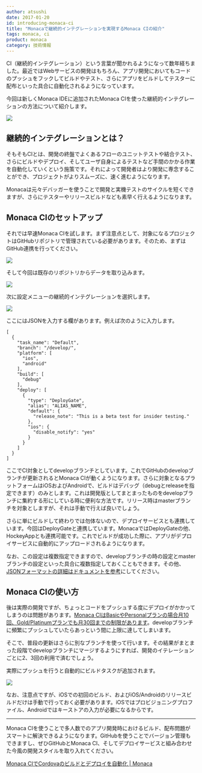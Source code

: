 ```yaml
---
author: atsushi
date: 2017-01-20
id: introducing-monaca-ci
title: "Monacaで継続的インテグレーションを実現するMonaca CIの紹介"
tags: monaca, ci
product: monaca
category: 技術情報
---
```


CI（継続的インテグレーション）という言葉が聞かれるようになって数年経ちました。最近ではWebサービスの開発はもちろん、アプリ開発においてもコードのプッシュをフックしてビルドやテスト、さらにアプリをビルドしてテスターに配布といった具合に自動化されるようになっています。

今回は新しくMonaca IDEに追加されたMonaca CIを使った継続的インテグレーションの方法について紹介します。

![](/blog/content/images/2017/Jan/monaca-ci-7.png)

## 継続的インテグレーションとは？

そもそもCIとは、開発の終盤でよくあるフローのユニットテストや結合テスト、さらにビルドやデプロイ、そしてユーザ自身によるテストなど手間のかかる作業を自動化していくという施策です。それによって開発者はより開発に専念することができ、プロジェクトがよりスムーズに、速く進むようになります。

Monacaは元々デバッガーを使うことで開発と実機テストのサイクルを短くできますが、さらにテスターやリリースビルドなども素早く行えるようになります。

## Monaca CIのセットアップ

それでは早速Monaca CIを試します。まず注意点として、対象になるプロジェクトはGitHubリポジトリで管理されている必要があります。そのため、まずはGitHub連携を行ってください。

![](/blog/content/images/2017/Jan/monaca-ci-6.png)

そして今回は既存のリポジトリからデータを取り込みます。

![](/blog/content/images/2017/Jan/monaca-ci-5.png)

次に設定メニューの継続的インテグレーションを選択します。

![](/blog/content/images/2017/Jan/monaca-ci-3.png)

ここにはJSONを入力する欄があります。例えば次のように入力します。

```
[
  {
    "task_name": "Default",
    "branch": "/develop/",
    "platform": [
      "ios",
      "android"
    ],
    "build": [
      "debug"
    ],
    "deploy": [
      {
        "type": "DeployGate",
        "alias": "ALIAS_NAME",
        "default": {
          "release_note": "This is a beta test for insider testing."
        },
        "ios": {
          "disable_notify": "yes"
        }
      }
    ]
  }
]
```

ここでCI対象としてdevelopブランチとしています。これでGitHubのdevelopブランチが更新されるとMonaca CIが動くようになります。さらに対象となるプラットフォームはiOSおよびAndroidで、ビルドはデバッグ（debugとreleaseを指定できます）のみとします。これは開発版としてまとまったものをdevelopブランチに集約する形にしている時に便利な方法です。リリース時はmasterブランチを対象としますが、それは手動で行えば良いでしょう。

さらに単にビルドして終わりでは勿体ないので、デプロイサービスとも連携しています。今回はDeployGateと連携しています。MonacaではDeployGateの他、HockeyAppとも連携可能です。これでビルドが成功した際に、アプリがデプロイサービスに自動的にアップロードされるようになります。

なお、この設定は複数指定できますので、developブランチの時の設定とmasterブランチの設定といった具合に複数指定しておくこともできます。その他、[JSONフォーマットの詳細はドキュメントを参考](https://docs.monaca.io/ja/manual/monaca_ci/overview/#json-settings-configuration)にしてください。

## Monaca CIの使い方

後は実際の開発ですが、ちょっとコードをプッシュする度にデプロイがかかってしまうのは問題があります。[Monaca CIはBasicやPersonalプランの場合月10回、Gold/Platinumプランでも月30回までの制限があります](https://ja.monaca.io/ci.html)。developブランチに頻繁にプッシュしていたらあっという間に上限に達してしまいます。

そこで、普段の更新はさらに別なブランチを使って行います。その結果がまとまった段階でdevelopブランチにマージするようにすれば、開発のイテレーションごとに2、3回の利用で済むでしょう。

実際にプッシュを行うと自動的にビルドタスクが追加されます。

![](/blog/content/images/2017/Jan/monaca-ci-2.png)

なお、注意点ですが、iOSでの初回のビルド、およびiOS/Androidのリリースビルドだけは手動で行っておく必要があります。iOSではプロビジョニングプロファイル、Androidではキーストアの入力が必要になるからです。

----

Monaca CIを使うことで多人数でのアプリ開発時におけるビルド、配布問題がスマートに解決できるようになります。GitHubを使うことでバージョン管理もできますし、ぜひGitHubとMonaca CI、そしてデプロイサービスと組み合わせた今風の開発スタイルを取り入れてください。

[Monaca CIでCordovaのビルドとデプロイを自動化 | Monaca](https://ja.monaca.io/ci.html)
